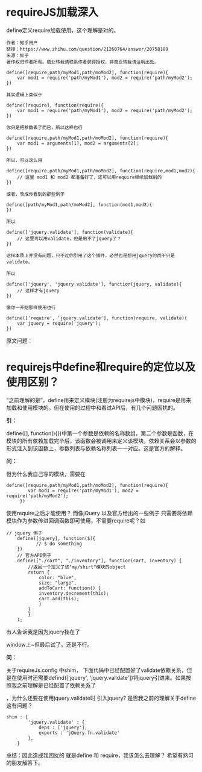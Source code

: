 # requireJS加载深入

define定义require加载使用，这个理解是对的。

```
作者：知乎用户
链接：https://www.zhihu.com/question/21260764/answer/20758189
来源：知乎
著作权归作者所有。商业转载请联系作者获得授权，非商业转载请注明出处。

define([require,path/myMod1,path/moMod2], function(require){  
    var mod1 = require('path/myMod1'), mod2 = require('path/myMod2');
})

其实逻辑上类似于

define([require], function(require){  
    var mod1 = require('path/myMod1'), mod2 = require('path/myMod2');
})

你只是把参数丢了而已，所以这样也行

define([require,path/myMod1,path/moMod2], function(require){  
    var mod1 = arguments[1], mod2 = arguments[2];
})

所以，可以这么用

define([require,path/myMod1,path/moMod2], function(require,mod1,mod2){  
    // 这里 mod1 和 mod2 都准备好了，还可以用require继续加载别的
})

或者，改成你看到的那些例子

define([path/myMod1,path/moMod2], function(mod1,mod2){  
})

所以

define(['jquery.validate'], function(validate){
    // 这里可以用validate，但是用不了jquery了？
})

这样本质上并没有问题，只不过你引用了这个插件，必然也是想用jquery的而不只是validate，

所以

define(['jquery', 'jquery.validate'], function(jquery, validate){
    // 这样才有jquery
})

像你一开始那样使用也行

define(['require', 'jquery.validate'], function(require, validate){
    var jquery = require('jquery');
})
```

原文问题：

# requirejs中define和require的定位以及使用区别？

“之前理解的是”，define用来定义模块\(注册为requirejs中模块\)，require是用来加载和使用模块的。但在使用的过程中和看过API后，有几个问题困扰的。

**引：**

define\(\[\], function\(\){}\)中第一个参数是依赖的名称数组，第二个参数是函数，在模块的所有依赖加载完毕后，该函数会被调用来定义该模块。依赖关系会以参数的形式注入到该函数上，参数列表与依赖名称列表一一对应。这是官方的解释。

**问：**

但为什么我自己写的模块，需要在  


```
define([require,path/myMod1,path/moMod2], function(require){  
        var mod1 = require('path/myMod1'), mod2 = require('path/myMod2');
     })
```

  


使用require之后才能使用？ 而像jQuery 以及官方给出的一些例子 只需要将依赖模块作为参数传进回调函数即可使用，不需要require呢？如

  


```
// jquery 例子
    define([jquery], function($){  
           // $ do something
    })
    // 官方API例子
    define(["./cart", "./inventory"], function(cart, inventory) {
        //返回一个定义了该"my/shirt"模块的object
        return {
            color: "blue",
            size: "large",
            addToCart: function() {
            inventory.decrement(this);
            cart.add(this);
            }
        }
        }
    );
```

有人告诉我是因为jquery挂在了

window上~但最后试了，还是不行。

**问：**

关于requireJs.config 中shim， 下面代码中已经配置好了validate依赖关系，但是在使用时还需要defind\(\['jquery', 'jquery.validate'\]\)将jquery引进来。如果按照我之前理解是已经配置了依赖关系了  


，为什么还要在使用jquery.validate时 引入jquery? 是否我之前的理解关于define这有问题？

```
shim : {
		'jquery.validate' : {
		    deps : ['jquery'],
		    exports : 'jQuery.fn.validate'
		},
	}

```

总结：因此造成我困扰的 就是define 和 require，我该怎么去理解？ 希望有熟习的朋友解答下。

